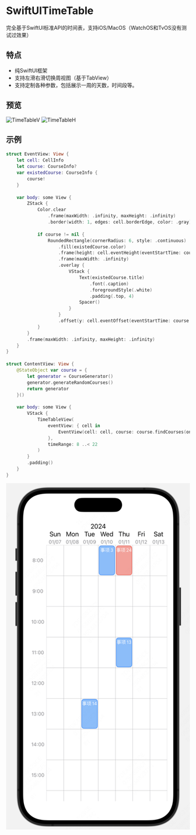 # SwiftUITimeTable

完全基于SwiftUI标准API的时间表，支持iOS/MacOS（WatchOS和TvOS没有测试过效果）

## 特点
- 纯SwiftUI框架
- 支持左滑右滑切换周视图（基于TabView）
- 支持定制各种参数，包括展示一周的天数，时间段等。


## 预览
![TimeTableV](https://github.com/blabla-yy/SwiftUITimeTable/blob/main/TimeTableV.gif)
![TimeTableH](https://github.com/blabla-yy/SwiftUITimeTable/blob/main/TimeTableH.gif)

## 示例
```swift
struct EventView: View {
    let cell: CellInfo
    let course: CourseInfo?
    var existedCourse: CourseInfo {
        course!
    }

    var body: some View {
        ZStack {
            Color.clear
                .frame(maxWidth: .infinity, maxHeight: .infinity)
                .border(width: 1, edges: cell.borderEdge, color: .gray)

            if course != nil {
                RoundedRectangle(cornerRadius: 6, style: .continuous)
                    .fill(existedCourse.color)
                    .frame(height: cell.eventHeight(eventStartTime: course!.startTime, eventEndTime: course!.endTime))
                    .frame(maxWidth: .infinity)
                    .overlay {
                        VStack {
                            Text(existedCourse.title)
                                .font(.caption)
                                .foregroundStyle(.white)
                                .padding(.top, 4)
                            Spacer()
                        }
                    }
                    .offset(y: cell.eventOffset(eventStartTime: course!.startTime))
            }
        }
        .frame(maxWidth: .infinity, maxHeight: .infinity)
    }
}

struct ContentView: View {
    @StateObject var course = {
        let generator = CourseGenerator()
        generator.generateRandomCourses()
        return generator
    }()

    var body: some View {
        VStack {
            TimeTableView(
                eventView: { cell in
                    EventView(cell: cell, course: course.findCourses(on: cell.date, startingAt: cell.startHour).first)
                },
                timeRange: 8 ..< 22
            )
        }
        .padding()
    }
}
```
![TimeTableH](https://github.com/blabla-yy/SwiftUITimeTable/blob/main/screenshot.png)
